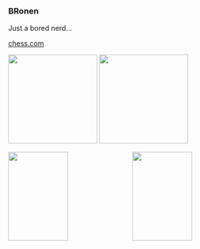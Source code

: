 
### BRonen

Just a bored nerd...

[chess.com](https://www.chess.com/member/BRonen_NaN)

<div>
  <img height="180em" src="https://github-readme-stats.vercel.app/api/top-langs/?username=BRonen&layout=compact&hide=html,css&exclude_repo=LoveClone" />
  <img height="180em" src="https://github-readme-stats.vercel.app/api?username=BRonen"/>
</div>

[<img height="180em" width="49%" src="https://github-readme-stats.vercel.app/api/pin/?username=BRonen&repo=bronen.github.io"/>](https://github.com/BRonen/bronen.github.io)
[<img height="180em" width="49%" src="https://github-readme-stats.vercel.app/api/pin/?username=BRonen&repo=Playground"/>](https://github.com/BRonen/Playground)
